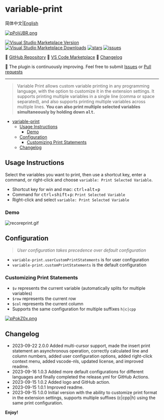 <!--
 * @Author: nicheface nicheface@outlook.com
 * @Date: 2023-09-22 08:47:56
 * @LastEditors: nicheface nicheface@outlook.com
 * @LastEditTime: 2023-09-22 10:34:43
 * @FilePath: \\variable-print\\README EN.md
-->
<!--
 * @Author: nicheface nicheface@outlook.com
 * @Date: 2023-09-22 08:47:56
 * @LastEditors: nicheface nicheface@outlook.com
 * @LastEditTime: 2023-09-22 09:46:08
 * @FilePath: \\variable-print\\README EN.md
-->

# variable-print

简体中文|[English](./README%20EN.md)

[![pPoVJBR.png](https://z1.ax1x.com/2023/09/22/pPoVJBR.png)](https://imgse.com/i/pPoVJBR)

[![Visual Studio Marketplace Version](https://img.shields.io/visual-studio-marketplace/v/nicheface.variable-print?label=version)](https://marketplace.visualstudio.com/items?itemName=nicheface.variable-print)
[![Visual Studio Marketplace Downloads](https://img.shields.io/visual-studio-marketplace/d/nicheface.variable-print?label=downloads)](https://marketplace.visualstudio.com/items?itemName=nicheface.variable-print)
[![stars](https://img.shields.io/github/stars/nicheface/variable-print)](https://github.com/nicheface/variable-print.git)
[![issues](https://img.shields.io/github/issues/nicheface/variable-print)](https://github.com/nicheface/variable-print.git)
<!-- [![GitHub License](https://img.shields.io/github/license/nicheface/variable-print)](https://github.com/nicheface/variable-print.git) -->

📕 [GitHub Repository](https://github.com/nicheface/variable-print.git)
📗 [VS Code Marketplace](https://marketplace.visualstudio.com/items?itemName=nicheface.variable-print)
📘 [Changelog](https://github.com/nicheface/variable-print/blob/main/CHANGELOG.md)

📙 The plugin is continuously improving. Feel free to submit [Issues](https://github.com/nicheface/variable-print/issues) or [Pull requests](https://github.com/nicheface/variable-print/pulls)

---
>Variable Print allows custom variable printing in any programming language, with the option to customize it in the extension settings.
It supports printing multiple variables in a single line (comma or space separated), and also supports printing multiple variables across multiple lines. **You can also print multiple selected variables simultaneously by holding down <kbd>alt</kbd>.**

- [variable-print](#variable-print)
  - [Usage Instructions](#usage-instructions)
    - [Demo](#demo)
  - [Configuration](#configuration)
    - [Customizing Print Statements](#customizing-print-statements)
  - [Changelog](#changelog)

## Usage Instructions

Select the variables you want to print, then use a shortcut key, enter a command, or right-click and choose `variable: Print Selected Variable`.

- Shortcut key for win and mac: <kbd>ctrl</kbd>+<kbd>alt</kbd>+<kbd>p</kbd>
- Command for <kbd>ctrl</kbd>+<kbd>shift</kbd>+<kbd>p</kbd>: `Print Selected Variable`
- Right-click and select `variable: Print Selected Variable`

### Demo

<!-- ![recordprint](./imags/recoreprint.gif) -->

![recoreprint.gif](https://s1.locimg.com/2023/09/21/7003870674ca4.gif)

## Configuration

>*User configuration takes precedence over default configuration*

- `variable-print.userCustomPrintStatements` is for user configuration
- `variable-print.customPrintStatements` is the default configuration

### Customizing Print Statements

- `$v` represents the current variable (automatically splits for multiple variables)
- `$row` represents the current row
- `$col` represents the current column
- Supports the same configuration for multiple suffixes `h|c|cpp`

<!-- ![config](./imags/config.png) -->
[![pPokZ0x.png](https://z1.ax1x.com/2023/09/22/pPokZ0x.png)](https://imgse.com/i/pPokZ0x)

## Changelog

- 2023-09-22 2.0.0 Added multi-cursor support, made the insert print statement an asynchronous operation, correctly calculated line and column numbers, added user configuration options, added right-click context menu, added vscode-nls, updated license, and improved readme.
- 2023-09-16 1.0.3 Added more default configurations for different languages and finally completed the release.yml for GitHub Actions.
- 2023-09-15 1.0.2 Added logo and GitHub action.
- 2023-09-15 1.0.1 Improved readme.
- 2023-09-15 1.0.0 Initial version with the ability to customize print format in the extension settings, supports multiple suffixes (c|cpp|h) using the same print configuration.

**Enjoy!**
